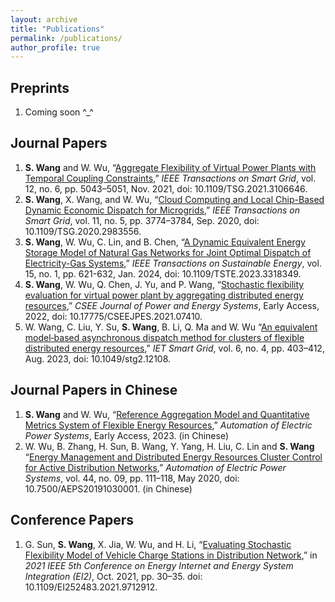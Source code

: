 ```yaml
---
layout: archive
title: "Publications"
permalink: /publications/
author_profile: true
---
```


## Preprints
1. Coming soon ^_^

## Journal Papers
1. **S. Wang** and W. Wu, “[Aggregate Flexibility of Virtual Power Plants with Temporal Coupling Constraints](https://ieeexplore.ieee.org/document/9520661),” *IEEE Transactions on Smart Grid*, vol. 12, no. 6, pp. 5043–5051, Nov. 2021, doi: 10.1109/TSG.2021.3106646.
1. **S. Wang**, X. Wang, and W. Wu, “[Cloud Computing and Local Chip-Based Dynamic Economic Dispatch for Microgrids](https://ieeexplore.ieee.org/document/9047944),” *IEEE Transactions on Smart Grid*, vol. 11, no. 5, pp. 3774–3784, Sep. 2020, doi: 10.1109/TSG.2020.2983556.
1. **S. Wang**, W. Wu, C. Lin, and B. Chen, “[A Dynamic Equivalent Energy Storage Model of Natural Gas Networks for Joint Optimal Dispatch of Electricity-Gas Systems](https://ieeexplore.ieee.org/document/10261292),” *IEEE Transactions on Sustainable Energy*, vol. 15, no. 1, pp. 621-632, Jan. 2024, doi: 10.1109/TSTE.2023.3318349.
1. **S. Wang**, W. Wu, Q. Chen, J. Yu, and P. Wang, “[Stochastic flexibility evaluation for virtual power plant by aggregating distributed energy resources](https://ieeexplore.ieee.org/document/9862584),” *CSEE Journal of Power and Energy Systems*, Early Access, 2022, doi: 10.17775/CSEEJPES.2021.07410.
1. W. Wang, C. Liu, Y. Su, **S. Wang**, B. Li, Q. Ma and W. Wu “[An equivalent model‐based asynchronous dispatch method for clusters of flexible distributed energy resources](https://ietresearch.onlinelibrary.wiley.com/doi/full/10.1049/stg2.12108),” *IET Smart Grid*, vol. 6, no. 4, pp. 403–412, Aug. 2023, doi: 10.1049/stg2.12108.

## Journal Papers in Chinese
1. **S. Wang** and W. Wu, “[Reference Aggregation Model and Quantitative Metrics System of Flexible Energy Resources](https://kns.cnki.net/kcms2/article/abstract?v=sSXGFc3NEDJ80KaOsOQLeVJT31PJ6Tu3ySvMnM7Xx_EfstzDmNnVnSieIfCblRGwu1Tq3XREiVcT2GyUkGNyB7E7zM9ck4oDE-rTcrlXcvrdqNthBxxihRWyH0XEIAUFz9wa4yd6_Uk=&uniplatform=NZKPT&flag=copy),” *Automation of Electric Power Systems*, Early Access, 2023. (in Chinese)
1. W. Wu, B. Zhang, H. Sun, B. Wang, Y. Yang, H. Liu, C. Lin and **S. Wang** “[Energy Management and Distributed Energy Resources Cluster Control for Active Distribution Networks](https://kns.cnki.net/kcms2/article/abstract?v=sSXGFc3NEDJ9KlGvis9ldUTmtJqjF79PUV0-micuJOZG90zKjQ6gzAif3B-ufFpcbzROuB0JFmYFVl8Jw9XYDHJiQszu9Vs51N4E8YImqfEpGVzH4hUXfo_VwdtfdDn3IlgeLNVwIcI=&uniplatform=NZKPT&flag=copy),” *Automation of Electric Power Systems*, vol. 44, no. 09, pp. 111–118, May 2020, doi: 10.7500/AEPS20191030001. (in Chinese)

## Conference Papers
1. G. Sun, **S. Wang**, X. Jia, W. Wu, and H. Li, “[Evaluating Stochastic Flexibility Model of Vehicle Charge Stations in Distribution Network](https://ieeexplore.ieee.org/document/9712912),” in *2021 IEEE 5th Conference on Energy Internet and Energy System Integration (EI2)*, Oct. 2021, pp. 30–35. doi: 10.1109/EI252483.2021.9712912.

